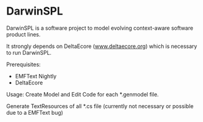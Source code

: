# DarwinSPL
DarwinSPL is a software project to model evolving context-aware software product lines.

It strongly depends on DeltaEcore (www.deltaecore.org) which is necessary to run DarwinSPL.

Prerequisites:
- EMFText Nightly
- DeltaEcore

Usage:
Create Model and Edit Code for each *.genmodel file.

Generate TextResources of all *.cs file (currently not necessary or possible due to a EMFText bug)
